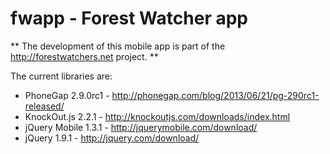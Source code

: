 fwapp - Forest Watcher app
=====

** The development of this mobile app is part of the http://forestwatchers.net project. **

The current libraries are:
- PhoneGap 2.9.0rc1 - http://phonegap.com/blog/2013/06/21/pg-290rc1-released/
- KnockOut.js 2.2.1 - http://knockoutjs.com/downloads/index.html
- jQuery Mobile 1.3.1 - http://jquerymobile.com/download/
- jQuery 1.9.1 - http://jquery.com/download/

